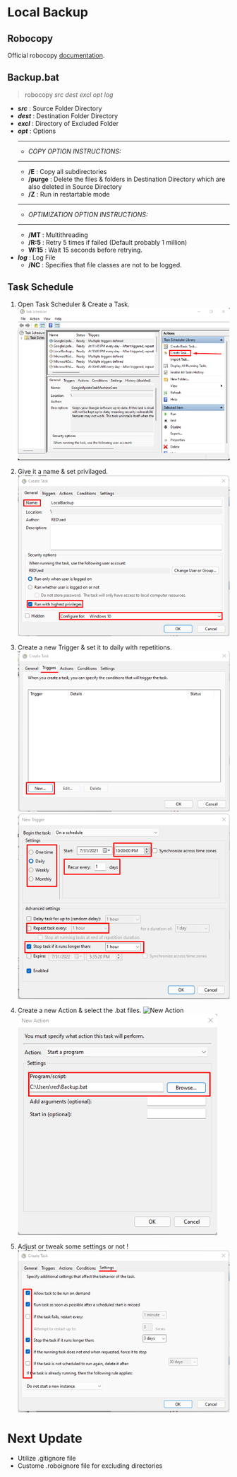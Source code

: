 # Local Backup

## Robocopy

Official robocopy [documentation](https://docs.microsoft.com/en-us/windows-server/administration/windows-commands/robocopy).

## Backup.bat

> robocopy _src_ _dest_ _excl_ _opt_ _log_

- **_src_** : Source Folder Directory
- **_dest_** : Destination Folder Directory
- **_excl_** : Directory of Excluded Folder
- **_opt_** : Options
  ***
  - _COPY OPTION INSTRUCTIONS:_
  ***
  - **/E** : Copy all subdirectories
  - **/purge** : Delete the files & folders in Destination Directory which are also deleted in Source Directory
  - **/Z** : Run in restartable mode
  ***
  - _OPTIMIZATION OPTION INSTRUCTIONS:_
  ***
  - **/MT** : Multithreading
  - **/R:5** : Retry 5 times if failed (Default probably 1 million)
  - **W:15** : Wait 15 seconds before retrying.
- **_log_** : Log File
  - **/NC** : Specifies that file classes are not to be logged.

## Task Schedule

1. Open Task Scheduler & Create a Task. ![Create Taks](./DoucmentaionImages\TaskSchedule\CreateTask.png?raw=true)

2. Give it a name & set privilaged. ![Give a Name](./DoucmentaionImages\TaskSchedule\General.png?raw=true)

3. Create a new Trigger & set it to daily with repetitions. ![New Trigger](./DoucmentaionImages\TaskSchedule\NewTrigger.png?raw=true)
   ![New Trigger Details](./DoucmentaionImages\TaskSchedule\Trigger.png?raw=true)

4. Create a new Action & select the .bat files. ![New Action](./DoucmentaionImages\TaskSchedule\NewAction.png?raw=true)
   ![New Action Details](./DoucmentaionImages\TaskSchedule\Action.png?raw=true)

5. Adjust or tweak some settings or not ! ![Settings](./DoucmentaionImages\TaskSchedule\Settings.png?raw=true)

# Next Update

- Utilize .gitignore file
- Custome .roboignore file for excluding directories
